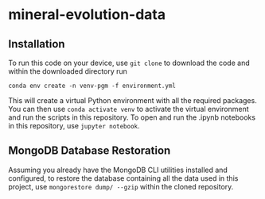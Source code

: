 # mineral-evolution-data

## Installation
To run this code on your device, use `git clone` to download the code and within the downloaded directory run
```
conda env create -n venv-pgm -f environment.yml
```
This will create a virtual Python environment with all the required packages. You can then use `conda activate venv` to
activate the virtual environment and run the scripts in this repository. To open and run the .ipynb notebooks in this
repository, use `jupyter notebook`.

## MongoDB Database Restoration
Assuming you already have the MongoDB CLI utilities installed and configured, to restore the database containing all
the data used in this project, use `mongorestore dump/ --gzip` within the cloned repository.
